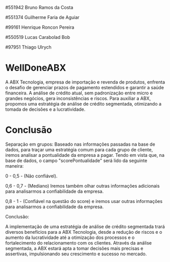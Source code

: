#551942 Bruno Ramos da Costa

#551374 Guilherme Faria de Aguiar

#99161 Henrique Roncon Pereira

#550519 Lucas Carabolad Bob

#97951 Thiago Ulrych



# WellDoneABX

A ABX Tecnologia, empresa de importação e revenda de produtos, enfrenta o desafio de gerenciar prazos de pagamento estendidos e garantir a saúde financeira. A análise de crédito atual, sem padronização entre micro e grandes negócios, gera inconsistências e riscos. Para auxiliar a ABX, propomos uma estratégia de análise de crédito segmentada, otimizando a tomada de decisões e a lucratividade.

# Conclusão
   Separação em grupos:
    Baseado nas informações passadas na base de dados, para traçar uma estratégia comum para cada grupo de cliente, iremos analisar a pontualidade da empresa a pagar.
Tendo em vista que, na base de dados, o campo "scorePontualidade" será lido da seguinte maneira:

0 - 0,5 - (Não confiável).

0,6 - 0,7 - (Mediano) Iremos também olhar outras informações adicionais para analisarmos a confiabilidade da empresa.

0,8 - 1 - (Confiável na questão do score) e iremos usar outras informações para analisarmos a confiabilidade da empresa.






























Conclusão:

A implementação de uma estratégia de análise de crédito segmentada trará diversos benefícios para a ABX Tecnologia, desde a redução de riscos e o aumento da lucratividade até a otimização dos processos e o fortalecimento do relacionamento com os clientes. Através da análise segmentada, a ABX estará apta a tomar decisões mais precisas e assertivas, impulsionando seu crescimento e sucesso no mercado.
